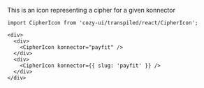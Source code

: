 This is an icon representing a cipher for a given konnector

```
import CipherIcon from 'cozy-ui/transpiled/react/CipherIcon';

<div>
  <div>
    <CipherIcon konnector="payfit" />
  </div>
  <div>
    <CipherIcon konnector={{ slug: 'payfit' }} />
  </div>
</div>
```
